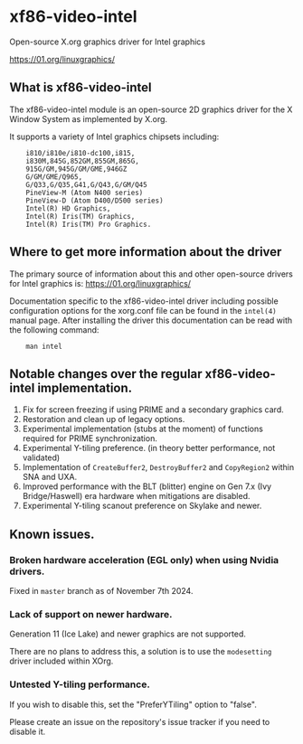 # xf86-video-intel

Open-source X.org graphics driver for Intel graphics

[https://01.org/linuxgraphics/
](https://web.archive.org/web/20200430064829/https://01.org/linuxgraphics/)

## What is xf86-video-intel
The xf86-video-intel module is an open-source 2D graphics driver for
the X Window System as implemented by X.org.

It supports a variety of Intel graphics chipsets including:

```
	i810/i810e/i810-dc100,i815,
	i830M,845G,852GM,855GM,865G,
	915G/GM,945G/GM/GME,946GZ
	G/GM/GME/Q965,
	G/Q33,G/Q35,G41,G/Q43,G/GM/Q45
	PineView-M (Atom N400 series)
	PineView-D (Atom D400/D500 series)
	Intel(R) HD Graphics,
	Intel(R) Iris(TM) Graphics,
	Intel(R) Iris(TM) Pro Graphics.
```

## Where to get more information about the driver

The primary source of information about this and other open-source
drivers for Intel graphics is: [https://01.org/linuxgraphics/
](https://web.archive.org/web/20200430064829/https://01.org/linuxgraphics/)

Documentation specific to the xf86-video-intel driver including
possible configuration options for the xorg.conf file can be found in
the `intel(4)` manual page. After installing the driver this
documentation can be read with the following command:

```
	man intel
```

## Notable changes over the regular xf86-video-intel implementation.

1. Fix for screen freezing if using PRIME and a secondary graphics card.
2. Restoration and clean up of legacy options.
3. Experimental implementation (stubs at the moment) of functions required for PRIME synchronization.
4. Experimental Y-tiling preference. (in theory better performance, not validated)
5. Implementation of `CreateBuffer2`, `DestroyBuffer2` and `CopyRegion2` within SNA and UXA.
6. Improved performance with the BLT (blitter) engine on Gen 7.x (Ivy Bridge/Haswell) era hardware when mitigations are disabled.
7. Experimental Y-tiling scanout preference on Skylake and newer.

## Known issues.

### Broken hardware acceleration (EGL only) when using Nvidia drivers.

Fixed in `master` branch as of November 7th 2024.

### Lack of support on newer hardware.

Generation 11 (Ice Lake) and newer graphics are not supported.

There are no plans to address this, a solution is to use the `modesetting` driver included within XOrg.

### Untested Y-tiling performance.

If you wish to disable this, set the "PreferYTiling" option to "false".

Please create an issue on the repository's issue tracker if you need to disable it.